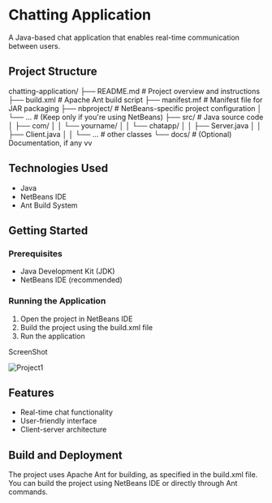 # Chatting Application

A Java-based chat application that enables real-time communication between users.

## Project Structure


chatting-application/
├── README.md                # Project overview and instructions
├── build.xml                # Apache Ant build script
├── manifest.mf              # Manifest file for JAR packaging
├── nbproject/               # NetBeans-specific project configuration
│   └── ...                  # (Keep only if you're using NetBeans)
├── src/                     # Java source code
│   ├── com/
│   │   └── yourname/
│   │       └── chatapp/
│   │           ├── Server.java
│   │           ├── Client.java
│   │           └── ...      # other classes
└── docs/                    # (Optional) Documentation, if any
vv

## Technologies Used

- Java
- NetBeans IDE
- Ant Build System

## Getting Started

### Prerequisites
- Java Development Kit (JDK)
- NetBeans IDE (recommended)

### Running the Application

1. Open the project in NetBeans IDE
2. Build the project using the build.xml file
3. Run the application

ScreenShot


![Project1](https://github.com/user-attachments/assets/a214ad0e-cdb1-4c6f-b166-e3489ec14565)



## Features

- Real-time chat functionality
- User-friendly interface
- Client-server architecture

## Build and Deployment

The project uses Apache Ant for building, as specified in the build.xml file. You can build the project using NetBeans IDE or directly through Ant commands.
